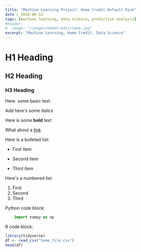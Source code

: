 ```yaml
---
title: "Machine Learning Project: Home Credit Default Risk"
date : 2018-06-12
tags: [machine learning, data science, predictive analysis]
#header:
#  image: "/images/HomeCredit/name.jpg"
excerpt: "Machine Learning, Home Credit, Data Science"
---
```


# H1 Heading

## H2 Heading

### H3 Heading

Here. some basic text.

Add here's some *italics*

Here is some **bold** text

What about a [link](https://github.com/heojstats)

Here is a bulleted list:
* First item
+ Second item
- Third item

Here's a numbered list:
1. First
2. Second
3. Third

Python code block:
```Python
    import numpy as np
```

R code block:
```r
library(tidyverse)
df <- read_csv("Some_file.csv")
head(df)
```
